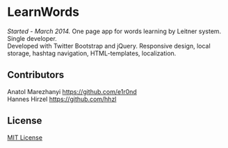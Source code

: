 LearnWords
==========

<i>Started - March 2014.</i> One page app for words learning by Leitner system. Single developer.<br>
Developed with Twitter Bootstrap and jQuery. Responsive design, local storage, hashtag navigation, HTML-templates, localization.

## Contributors
Anatol Marezhanyi https://github.com/e1r0nd <br>
Hannes Hirzel https://github.com/hhzl<br>

## License
[MIT License](LICENSE.md) 
